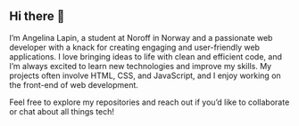 ## Hi there 👋

I’m Angelina Lapin, a student at Noroff in Norway and a passionate web developer with a knack for creating engaging and user-friendly web applications. I love bringing ideas to life with clean and efficient code, and I’m always excited to learn new technologies and improve my skills. My projects often involve HTML, CSS, and JavaScript, and I enjoy working on the front-end of web development.

Feel free to explore my repositories and reach out if you’d like to collaborate or chat about all things tech!
